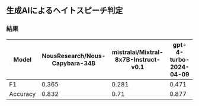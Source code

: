 ## 生成AIによるヘイトスピーチ判定



### 結果
| Model                               | NousResearch/Nous-Capybara-34B | mistralai/Mixtral-8x7B-Instruct-v0.1 | gpt-4-turbo-2024-04-09 |
|-------------------------------------|--------------------------------|--------------------------------------|------------------------|
| F1                                  | 0.365                          | 0.281                                | 0.471                  |
| Accuracy                            | 0.832                          | 0.71                                 | 0.877                  |

  
